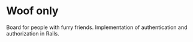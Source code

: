 # Woof only

Board for people with furry friends. 
Implementation of authentication and authorization in Rails.
